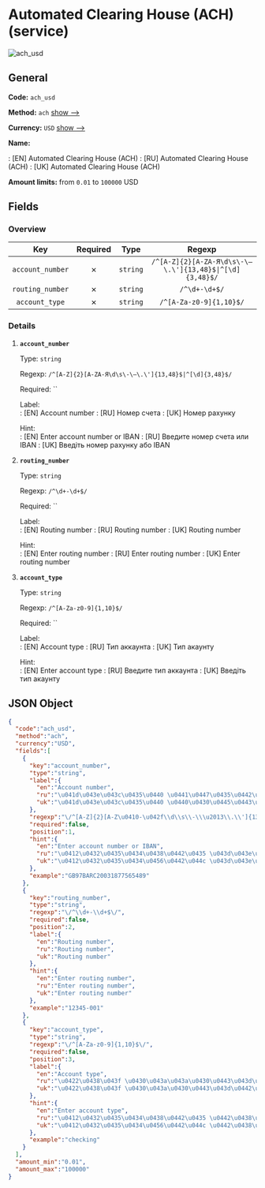 
# Automated Clearing House (ACH) (service) 
![ach_usd](https://static.openfintech.io/payout_methods/ach_usd/logo.svg?w=400&c=v0.59.26#w24)  

## General 
 
**Code:** `ach_usd` 
 
**Method:** `ach` [show -->](/payout-methods/ach/) 
 
**Currency:** `USD` [show -->](/currencies/USD/) 
 
**Name:** 
 
:	[EN] Automated Clearing House (ACH) 
:	[RU] Automated Clearing House (ACH) 
:	[UK] Automated Clearing House (ACH) 
 
**Amount limits:** from `0.01` to `100000` USD 

## Fields 

### Overview 

|Key|Required|Type|Regexp| 
|:---:|:---:|:---:|:---:| 
|`account_number`|✗|`string`|`/^[A-Z]{2}[A-ZА-Я\d\s\-\–\.\']{13,48}$\|^[\d]{3,48}$/`| 
|`routing_number`|✗|`string`|`/^\d+-\d+$/`| 
|`account_type`|✗|`string`|`/^[A-Za-z0-9]{1,10}$/`| 
 

### Details 
 
1. **`account_number`** 
 
	Type: `string` 
 
	Regexp: `/^[A-Z]{2}[A-ZА-Я\d\s\-\–\.\']{13,48}$|^[\d]{3,48}$/` 
 
	Required: `` 
 
	Label:  
	: [EN] Account number 
	: [RU] Номер счета 
	: [UK] Номер рахунку 
 
	Hint:  
	: [EN] Enter account number or IBAN 
	: [RU] Введите номер счета или IBAN 
	: [UK] Введіть номер рахунку або IBAN 
 
2. **`routing_number`** 
 
	Type: `string` 
 
	Regexp: `/^\d+-\d+$/` 
 
	Required: `` 
 
	Label:  
	: [EN] Routing number 
	: [RU] Routing number 
	: [UK] Routing number 
 
	Hint:  
	: [EN] Enter routing number 
	: [RU] Enter routing number 
	: [UK] Enter routing number 
 
3. **`account_type`** 
 
	Type: `string` 
 
	Regexp: `/^[A-Za-z0-9]{1,10}$/` 
 
	Required: `` 
 
	Label:  
	: [EN] Account type 
	: [RU] Тип аккаунта 
	: [UK] Тип акаунту 
 
	Hint:  
	: [EN] Enter account type 
	: [RU] Введите тип аккаунта 
	: [UK] Введіть тип акаунту 
 

## JSON Object 

```json
{
  "code":"ach_usd",
  "method":"ach",
  "currency":"USD",
  "fields":[
    {
      "key":"account_number",
      "type":"string",
      "label":{
        "en":"Account number",
        "ru":"\u041d\u043e\u043c\u0435\u0440 \u0441\u0447\u0435\u0442\u0430",
        "uk":"\u041d\u043e\u043c\u0435\u0440 \u0440\u0430\u0445\u0443\u043d\u043a\u0443"
      },
      "regexp":"\/^[A-Z]{2}[A-Z\u0410-\u042f\\d\\s\\-\\\u2013\\.\\']{13,48}$|^[\\d]{3,48}$\/",
      "required":false,
      "position":1,
      "hint":{
        "en":"Enter account number or IBAN",
        "ru":"\u0412\u0432\u0435\u0434\u0438\u0442\u0435 \u043d\u043e\u043c\u0435\u0440 \u0441\u0447\u0435\u0442\u0430 \u0438\u043b\u0438 IBAN",
        "uk":"\u0412\u0432\u0435\u0434\u0456\u0442\u044c \u043d\u043e\u043c\u0435\u0440 \u0440\u0430\u0445\u0443\u043d\u043a\u0443 \u0430\u0431\u043e IBAN"
      },
      "example":"GB97BARC20031877565489"
    },
    {
      "key":"routing_number",
      "type":"string",
      "regexp":"\/^\\d+-\\d+$\/",
      "required":false,
      "position":2,
      "label":{
        "en":"Routing number",
        "ru":"Routing number",
        "uk":"Routing number"
      },
      "hint":{
        "en":"Enter routing number",
        "ru":"Enter routing number",
        "uk":"Enter routing number"
      },
      "example":"12345-001"
    },
    {
      "key":"account_type",
      "type":"string",
      "regexp":"\/^[A-Za-z0-9]{1,10}$\/",
      "required":false,
      "position":3,
      "label":{
        "en":"Account type",
        "ru":"\u0422\u0438\u043f \u0430\u043a\u043a\u0430\u0443\u043d\u0442\u0430",
        "uk":"\u0422\u0438\u043f \u0430\u043a\u0430\u0443\u043d\u0442\u0443"
      },
      "hint":{
        "en":"Enter account type",
        "ru":"\u0412\u0432\u0435\u0434\u0438\u0442\u0435 \u0442\u0438\u043f \u0430\u043a\u043a\u0430\u0443\u043d\u0442\u0430",
        "uk":"\u0412\u0432\u0435\u0434\u0456\u0442\u044c \u0442\u0438\u043f \u0430\u043a\u0430\u0443\u043d\u0442\u0443"
      },
      "example":"checking"
    }
  ],
  "amount_min":"0.01",
  "amount_max":"100000"
}
```  
